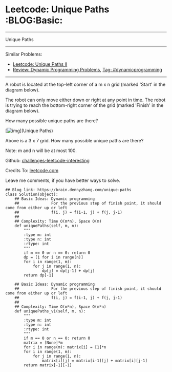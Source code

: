 # Leetcode: Unique Paths     :BLOG:Basic:


---

Unique Paths  

---

Similar Problems:  
-   [Leetcode: Unique Paths II](https://brain.dennyzhang.com/unique-paths-ii)
-   [Review: Dynamic Programming Problems](https://brain.dennyzhang.com/review-dynamicprogramming), [Tag: #dynamicprogramming](https://brain.dennyzhang.com/tag/dynamicprogramming)

---

A robot is located at the top-left corner of a m x n grid (marked 'Start' in the diagram below).  

The robot can only move either down or right at any point in time. The robot is trying to reach the bottom-right corner of the grid (marked 'Finish' in the diagram below).  

How many possible unique paths are there?  

[![img](//raw.githubusercontent.com/DennyZhang/challenges-leetcode-interesting/master/images/robot_maze.png)](Unique Paths)  

Above is a 3 x 7 grid. How many possible unique paths are there?  

Note: m and n will be at most 100.  

Github: [challenges-leetcode-interesting](https://github.com/DennyZhang/challenges-leetcode-interesting/tree/master/unique-paths)  

Credits To: [leetcode.com](https://leetcode.com/problems/unique-paths/description/)  

Leave me comments, if you have better ways to solve.  

    ## Blog link: https://brain.dennyzhang.com/unique-paths
    class Solution(object):
        ## Basic Ideas: Dynamic programming
        ##              For the previous step of finish point, it should come from either up or left
        ##              f(i, j) = f(i-1, j) + f(j, j-1)
        ##
        ## Complexity: Time O(m*n), Space O(m)
        def uniquePaths(self, m, n):
            """
            :type m: int
            :type n: int
            :rtype: int
            """
            if m == 0 or n == 0: return 0
            dp = [1 for i in range(n)]
            for i in range(1, m):
                for j in range(1, n):
                    dp[j] = dp[j-1] + dp[j]
            return dp[-1]
    
        ## Basic Ideas: Dynamic programming
        ##              For the previous step of finish point, it should come from either up or left
        ##              f(i, j) = f(i-1, j) + f(j, j-1)
        ##
        ## Complexity: Time O(m*n), Space O(m*n)
        def uniquePaths_v1(self, m, n):
            """
            :type m: int
            :type n: int
            :rtype: int
            """
            if m == 0 or n == 0: return 0
            matrix = [None]*m
            for i in range(m): matrix[i] = [1]*n
            for i in range(1, m):
                for j in range(1, n):
                    matrix[i][j] = matrix[i-1][j] + matrix[i][j-1]
            return matrix[-1][-1]